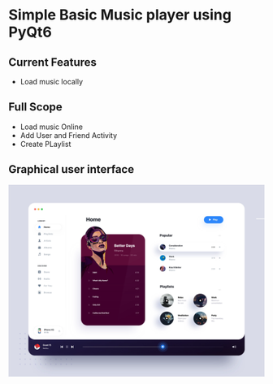 # Simple Basic Music player using PyQt6


## Current Features
- Load music locally

## Full Scope
- Load music Online
- Add User and Friend Activity
- Create PLaylist


## Graphical user interface 

![](ui.webp)